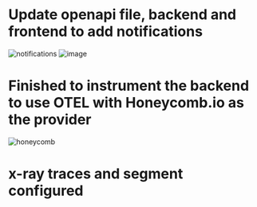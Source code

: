 # Update openapi file, backend and frontend to add notifications
![notifications](https://user-images.githubusercontent.com/17748375/222576788-8f91cc74-b949-4b31-b89e-3219fbbde727.png)
![image](https://user-images.githubusercontent.com/17748375/222767969-94e89485-9f44-4970-84c3-af6e5a84d177.png)

# Finished to instrument the backend to use OTEL with Honeycomb.io as the provider
![honeycomb](https://user-images.githubusercontent.com/17748375/222939586-dea2da03-c871-4304-b867-36bc4ca6b626.png)

# x-ray traces and segment configured
